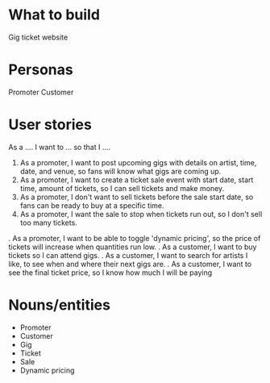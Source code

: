 # What to build
Gig ticket website

# Personas
Promoter
Customer

# User stories
As a .... I want to ... so that I ....
1. As a promoter, I want to post upcoming gigs with details on artist, time, date, and venue, so fans will know what gigs are coming up.
2. As a promoter, I want to create a ticket sale event with start date, start time, amount of tickets, so I can sell tickets and make money.
3. As a promoter, I don't want to sell tickets before the sale start date, so fans can be ready to buy at a specific time.
4. As a promoter, I want the sale to stop when tickets run out, so I don't sell too many tickets.

. As a promoter, I want to be able to toggle 'dynamic pricing', so the price of tickets will increase when quantities run low.
. As a customer, I want to buy tickets so I can attend gigs.
. As a customer, I want to search for artists I like, to see when and where their next gigs are.
. As a customer, I want to see the final ticket price, so I know how much I will be paying


# Nouns/entities
* Promoter
* Customer
* Gig
* Ticket
* Sale
* Dynamic pricing
